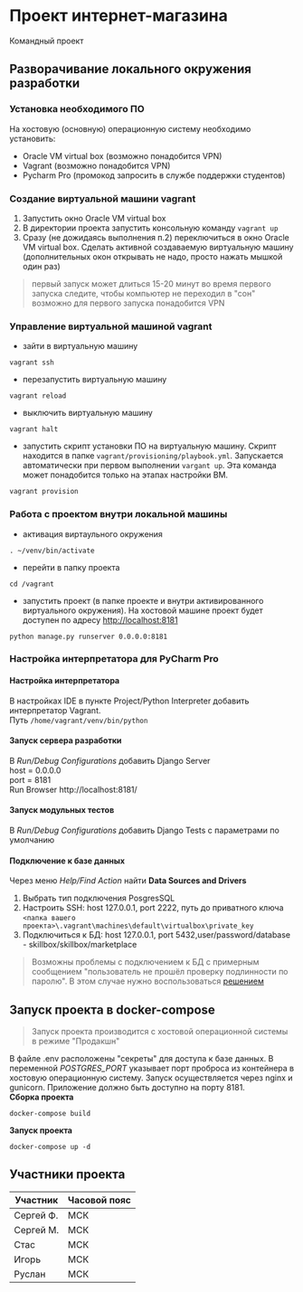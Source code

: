 # Проект интернет-магазина
Командный проект
## Разворачивание локального окружения разработки
### Установка необходимого ПО
На хостовую (основную) операционную систему необходимо установить:
- Oracle VM virtual box (возможно понадобится VPN)
- Vagrant (возможно понадобится VPN)
- Pycharm Pro (промокод запросить в службе поддержки студентов)
### Создание виртуальной машини vagrant
1. Запустить окно Oracle VM virtual box
2. В директории проекта запустить консольную команду ```vagrant up```
3. Сразу (не дожидаясь выполнения п.2) переключиться в окно Oracle VM virtual box. Сделать активной создаваемую виртуальную машину (дополнительных окон открывать не надо, просто нажать мышкой один раз)
> первый запуск может длиться 15-20 минут
> во время первого запуска следите, чтобы компьютер не переходил в "сон"
> возможно для первого запуска понадобится VPN
### Управление виртуальной машиной vagrant
* зайти в виртуальную машину
```commandline
vagrant ssh
```
* перезапустить виртуальную машину
```commandline
vagrant reload
```
* выключить виртуальную машину
```commandline
vagrant halt
```
* запустить скрипт установки ПО на виртуальную машину. Скрипт находится в папке `vagrant/provisioning/playbook.yml`. Запускается автоматически при первом выполнении `vargant up`. Эта команда может понадобится только на этапах настройки ВМ.
```commandline
vagrant provision
```
### Работа с проектом внутри локальной машины
* активация виртаульного окружения
```commandline
. ~/venv/bin/activate
```
* перейти в папку проекта
```commandline
cd /vagrant
```
* запустить проект (в папке проекте и внутри активированного виртуального окружения). На хостовой машине проект будет доступен по адресу [http://localhost:8181](http://localhost:8181)
```commandline
python manage.py runserver 0.0.0.0:8181
```
### Настройка интерпретатора для PyCharm Pro
#### Настройка интерпретатора  
В настройках IDE в пункте Project/Python Interpreter добавить интерпретатор Vagrant.  
Путь `/home/vagrant/venv/bin/python` 
#### Запуск сервера разработки  
В *Run/Debug Configurations* добавить Django Server  
host = 0.0.0.0  
port = 8181  
Run Browser http://localhost:8181/  
#### Запуск модульных тестов  
В *Run/Debug Configurations* добавить Django Tests с параметрами по умолчанию
#### Подключение к базе данных  
Через меню *Help/Find Action* найти **Data Sources and Drivers**  
1. Выбрать тип подключения PosgresSQL
2. Настроить SSH: host 127.0.0.1, port 2222, путь до приватного ключа `<папка вашего проекта>\.vagrant\machines\default\virtualbox\private_key`
3. Подключиться к БД: host 127.0.0.1, port 5432,user/password/database - skillbox/skillbox/marketplace
> Возможны проблемы с подключением к БД с примерным сообщением "пользователь не прошёл проверку подлинности по паролю". В этом случае нужно воспользоваться [решением](https://translated.turbopages.org/proxy_u/en-ru.ru.2e0a6176-638b626b-35745e68-74722d776562/https/stackoverflow.com/questions/55038942/fatal-password-authentication-failed-for-user-postgres-postgresql-11-with-pg)
## Запуск проекта в docker-compose
> Запуск проекта производится с хостовой операционной системы в режиме "Продакшн" 

В файле .env расположены "секреты" для доступа к базе данных. В переменной *POSTGRES_PORT* указывает порт проброса из контейнера в хостовую операционную систему.
Запуск осуществляется через nginx и gunicorn. Приложение должно быть доступно на порту 8181.  
**Сборка проекта**
```commandline
docker-compose build
```
**Запуск проекта**
```commandline
docker-compose up -d
```
## Участники проекта
Участник | Часовой пояс
---- | -----
Сергей Ф. | МСК
Сергей М. | МСК 
Стас | МСК
Игорь | МСК
Руслан | МСК 
